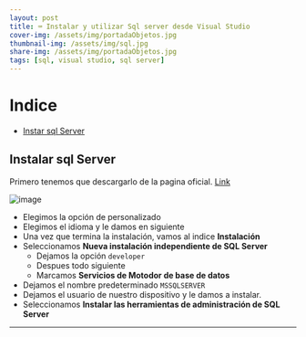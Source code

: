 ```yaml
---
layout: post
title: ⌨️ Instalar y utilizar Sql server desde Visual Studio
cover-img: /assets/img/portadaObjetos.jpg
thumbnail-img: /assets/img/sql.jpg
share-img: /assets/img/portadaObjetos.jpg
tags: [sql, visual studio, sql server]
---
```


# Indice

- [Instar sql Server](#instalar-sql-server)

## Instalar sql Server

Primero tenemos que descargarlo de la pagina oficial. [Link](https://www.microsoft.com/es-es/sql-server/sql-server-downloads)

![image](https://user-images.githubusercontent.com/55964635/199165215-27f92d9f-2752-4ab4-91d2-a8c6fcce19c7.png)

- Elegimos la opción de personalizado
- Elegimos el idioma y le damos en siguiente
- Una vez que termina la instalación, vamos al indice **Instalación**
- Seleccionamos **Nueva instalación independiente de SQL Server**
    - Dejamos la opción ``developer``
    - Despues todo siguiente
    - Marcamos **Servicios de Motodor de base de datos**
- Dejamos el nombre predeterminado `MSSQLSERVER`
- Dejamos el usuario de nuestro dispositivo y le damos a instalar.
- Seleccionamos **Instalar las herramientas de administración de SQL Server**
---